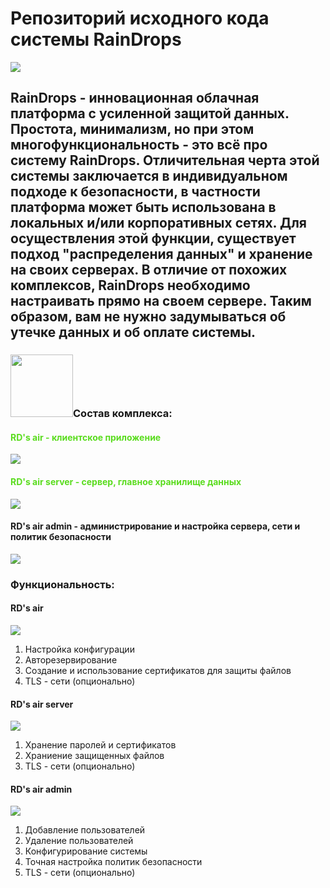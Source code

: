 <h1 allign=center> Репозиторий исходного кода системы RainDrops</h1>
<img src = "https://github.com/JuneSunAt7/netMg/assets/63651740/96a8d720-268d-4f14-a0de-2b0244550ec7" </img>
<h2>RainDrops - инновационная облачная платформа с усиленной защитой данных.
Простота, минимализм, но при этом многофункциональность - это всё про систему RainDrops.
Отличительная черта этой системы заключается в индивидуальном подходе к безопасности,
в частности платформа может быть использована в локальных и/или корпоративных сетях.
Для осуществления этой функции, существует подход "распределения данных" и хранение на своих серверах.
В отличие от похожих комплексов, RainDrops необходимо настраивать прямо на своем сервере.
Таким образом, вам не нужно задумываться об утечке данных и об оплате системы.</h2>

<h3 allign=right><img src="https://media.giphy.com/media/dEvfJaOEzxl9AUSzHP/giphy.gif" width="100px"/>Состав комплекса:</h3>
<h4 style="color:#5adc1e">RD's air - клиентское приложение</h4>
<img src ="https://github.com/JuneSunAt7/Raindrops/assets/63651740/d9cc00b4-3184-4f85-a4f3-4e4e0031806d"/>

<h4 style="color:#5adc1e">RD's air server - сервер, главное хранилище данных </h4>
<img src ="https://github.com/JuneSunAt7/Raindrops/assets/63651740/59c30536-4fe6-4866-917f-339a53d50245"/>


<h4>RD's air admin - администрирование и настройка сервера, сети и политик безопасности </h4>
<img src ="https://github.com/JuneSunAt7/Raindrops/assets/63651740/3d905877-5415-4e76-bd45-76a8b3179ff0"/>

<h3>Функциональность:</h3>

<h4>RD's air</h4>
<img src= "https://github.com/JuneSunAt7/netMg/assets/63651740/2fa6249d-0a0f-4d1a-a288-79e748900005"</img>

<ol>
  <li>Настройка конфигурации</li>
  <li>Авторезервирование</li>
  <li>Создание и использование сертификатов для защиты файлов</li>
  <li>TLS - сети (опционально)</li>
</ol>
<h4>RD's air server</h4>
<img src= "https://github.com/JuneSunAt7/netMg/assets/63651740/9aef9105-5c01-4552-923a-afe5943e3e07"</img>
<ol>
  <li>Хранение паролей и сертификатов</li>
  <li>Храниение защищенных файлов</li>
  <li>TLS - сети (опционально)</li>
</ol>
<h4>RD's air admin</h4>
<img src= "https://github.com/JuneSunAt7/netMg/assets/63651740/4985ccd0-2e80-4d28-8f88-4d05a27a11b4"</img>

<ol>
  <li>Добавление пользователей</li>
  <li>Удаление пользователей</li>
  <li>Конфигурирование системы</li>
  <li>Точная настройка политик безопасности</li>
  <li>TLS - сети (опционально)</li>
</ol>
